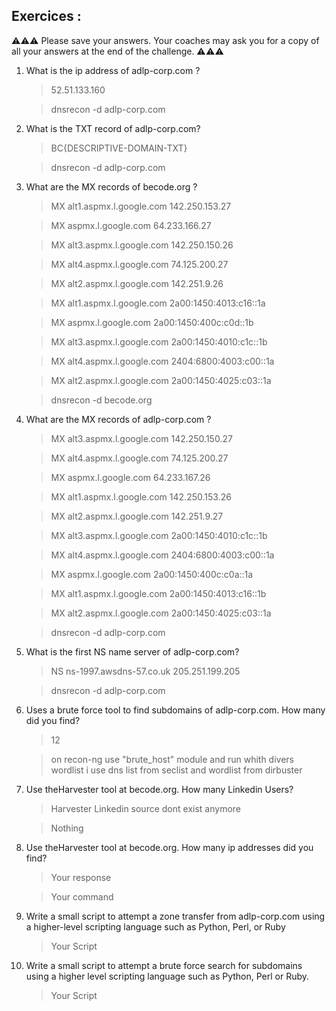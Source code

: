 ## Exercices : 

⚠️⚠️⚠️ Please save your answers. Your coaches may ask you for a copy of all your answers at the end of the challenge. ⚠️⚠️⚠️

1. What is the ip address of adlp-corp.com ?
   
    > 52.51.133.160 

    > dnsrecon -d adlp-corp.com 

2. What is the TXT record of adlp-corp.com? 
   
    > BC{DESCRIPTIVE-DOMAIN-TXT}

    > dnsrecon -d adlp-corp.com 

3. What are the MX records of becode.org ?
    > MX alt1.aspmx.l.google.com 142.250.153.27

    > MX aspmx.l.google.com 64.233.166.27
      
    > MX alt3.aspmx.l.google.com 142.250.150.26

    > MX alt4.aspmx.l.google.com 74.125.200.27

    > MX alt2.aspmx.l.google.com 142.251.9.26

    > MX alt1.aspmx.l.google.com 2a00:1450:4013:c16::1a

    > MX aspmx.l.google.com 2a00:1450:400c:c0d::1b

    > MX alt3.aspmx.l.google.com 2a00:1450:4010:c1c::1b

    > MX alt4.aspmx.l.google.com 2404:6800:4003:c00::1a

    > MX alt2.aspmx.l.google.com 2a00:1450:4025:c03::1a

    > dnsrecon -d becode.org 

4. What are the MX records of adlp-corp.com ?
   
    > MX alt3.aspmx.l.google.com 142.250.150.27

    > MX alt4.aspmx.l.google.com 74.125.200.27

    > MX aspmx.l.google.com 64.233.167.26

    > MX alt1.aspmx.l.google.com 142.250.153.26

    > MX alt2.aspmx.l.google.com 142.251.9.27

    > MX alt3.aspmx.l.google.com 2a00:1450:4010:c1c::1b

    > MX alt4.aspmx.l.google.com 2404:6800:4003:c00::1a

    > MX aspmx.l.google.com 2a00:1450:400c:c0a::1a

    > MX alt1.aspmx.l.google.com 2a00:1450:4013:c16::1b

    > MX alt2.aspmx.l.google.com 2a00:1450:4025:c03::1a

    > dnsrecon -d adlp-corp.com 

5. What is the first NS name server of adlp-corp.com?

    > NS ns-1997.awsdns-57.co.uk 205.251.199.205

    > dnsrecon -d adlp-corp.com

6. Uses a brute force tool to find subdomains of adlp-corp.com. How many did you find?
    
    > 12

    > on recon-ng use "brute_host" module and run whith divers wordlist i use dns list from seclist and wordlist from dirbuster

7.  Use theHarvester tool at becode.org. How many Linkedin Users? 
    
    > Harvester Linkedin source dont exist anymore

    > Nothing

8.  Use theHarvester tool at becode.org. How many ip addresses did you find? 
   
    > Your response 

    > Your command 
    
9.  Write a small script to attempt a zone transfer from adlp-corp.com using a higher-level scripting language such as Python, Perl, or Ruby
    
    > Your Script 

10. Write a small script to attempt a brute force search for subdomains using a higher level scripting language such as Python, Perl or Ruby.
    
    > Your Script 